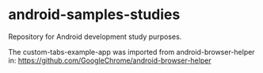 # android-samples-studies
Repository for Android development study purposes.

The custom-tabs-example-app was imported from android-browser-helper in:
https://github.com/GoogleChrome/android-browser-helper
